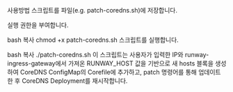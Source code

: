 사용방법
스크립트를 파일(e.g. patch-coredns.sh)에 저장합니다.

실행 권한을 부여합니다.

bash
복사
chmod +x patch-coredns.sh
스크립트를 실행합니다.

bash
복사
./patch-coredns.sh
이 스크립트는 사용자가 입력한 IP와 runway-ingress-gateway에서 가져온 RUNWAY_HOST 값을 기반으로 새 hosts 블록을 생성하여 CoreDNS ConfigMap의 Corefile에 추가하고, patch 명령어를 통해 업데이트한 후 CoreDNS Deployment를 재시작합니다.
